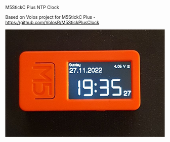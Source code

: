 M5StickC Plus NTP Clock

Based on Volos project for M5StickC Plus - https://github.com/VolosR/M5StickPlusClock

![Screenshot](screenshot.jpg)
